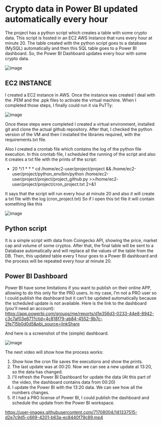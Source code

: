 # Crypto data in Power BI updated automatically every hour 

The project has a python script which creates a table with some crypto data. This script is hosted in an EC2 AWS Instance that runs every hour at minute 20. The table created with the python script goes to a database (MySQL) automatically and then this SQL table goes to a Power BI dashboard. 
So, the Power BI Dashboard updates every hour with some crypto data.

![image](https://user-images.githubusercontent.com/71708004/141308527-feb64805-15bc-4dfc-a26b-09f16855bcfd.png)

## EC2 INSTANCE
I created a EC2 instance in AWS. 
Once the instance was created I deal with the .PEM and the .ppk files to activate the virtual machine.
When I completed those steps, I finally could run it via PuTTy:

![image](https://user-images.githubusercontent.com/71708004/141308579-a68f0db3-865e-44d8-965d-e6b136b11885.png)

 
Once these steps were completed I created a virtual environment, installed git and clone the actual github repository.
After that, I checked the python version of the VM and then I installed the libraries required, with the requirements.txt file.

Also I created a crontab file which contains the log of the python file execution. In this crontab file, I scheduled the running of the script and also it creates a txt file with the prints of the script:

- 20 */1 * * * cd /home/ec2-user/project/project && /home/ec2-user/project/python_env/bin/python /home/ec2-user/project/project/project_github.py  >>/home/ec2-    user/project/project/cron_project.txt 2>&1

It says that the script will run every hour at minute 20 and also it will create a txt file with the log (cron_project.txt)
So if I open this txt file it will contain something like this

![image](https://user-images.githubusercontent.com/71708004/141308600-428a9f71-5a2b-40e0-8306-35c5eba03d44.png)
 

## Python script
It is a simple script with data from Coingecko API, showing the price, market cap and volume of some cryptos.
After that, the final table will be sent to a Database automatically and will replace all the values of the table from the DB.
Then, this updated table every 1 hour goes to a Power BI dashboard and the process will be repeated every hour at minute 20.

## Power BI Dashboard
Power BI have some limitations if you want to publish on their online APP, allowing to do this only for the PRO users. In my case, I’m not a PRO user so I could publish the dashboard but it can’t be updated automatically because the scheduled update is not available.
Here is the link to the dashboard (you'll need an account):
https://app.powerbi.com/groups/me/reports/d1e356d3-0233-44e8-8942-c3c7af03e671?ctid=4c818f79-ab84-4552-9b7c-2fe715b0d0d5&pbi_source=linkShare

And here is a screenshot of the (simple) dashboard.

![image](https://user-images.githubusercontent.com/71708004/141308635-c58908b9-5c43-4cac-a875-d67e63da211a.png)


The next video will show how the process works:

1. Show how the cron file saves the executions and show the prints.
2. The last update was at 00:20. Now we can see a new update at 13:20, so the data has changed.
3. I'll refresh the Power BI Dashboard for update the data (At this part of the video, the dashboard contains data from 00:20)
4. I update the Power BI with the 13:20 data. We can see how all the numbers changes.
5. If I had a PRO license of Power BI, I could publish the dashboard and schedule the update from the Power BI workspace.


https://user-images.githubusercontent.com/71708004/141337515-d2e7c9d5-c669-4201-b63a-ec8440f79c89.mp4


